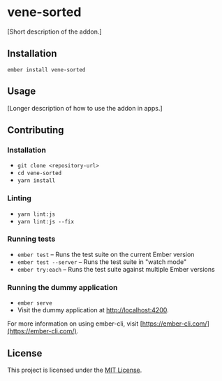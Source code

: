 vene-sorted
==============================================================================

[Short description of the addon.]

Installation
------------------------------------------------------------------------------

```
ember install vene-sorted
```


Usage
------------------------------------------------------------------------------

[Longer description of how to use the addon in apps.]


Contributing
------------------------------------------------------------------------------

### Installation

* `git clone <repository-url>`
* `cd vene-sorted`
* `yarn install`

### Linting

* `yarn lint:js`
* `yarn lint:js --fix`

### Running tests

* `ember test` – Runs the test suite on the current Ember version
* `ember test --server` – Runs the test suite in "watch mode"
* `ember try:each` – Runs the test suite against multiple Ember versions

### Running the dummy application

* `ember serve`
* Visit the dummy application at [http://localhost:4200](http://localhost:4200).

For more information on using ember-cli, visit [https://ember-cli.com/](https://ember-cli.com/).

License
------------------------------------------------------------------------------

This project is licensed under the [MIT License](LICENSE.md).
